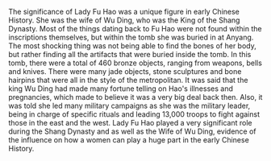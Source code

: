The significance of Lady Fu Hao was a unique figure in early Chinese History. She was the wife of Wu Ding, who was the King of the Shang Dynasty. Most of the things dating back to Fu Hao were not found within the inscriptions themselves, but within the tomb she was buried in at Anyang. The most shocking thing was not being able to find the bones of her body, but rather finding all the artifacts that were buried inside the tomb. In this tomb, there were a total of 460 bronze objects, ranging from weapons, bells and knives. There were many jade objects, stone sculptures and bone hairpins that were all in the style of the metropolitan. It was said that the king Wu Ding had made many fortune telling on Hao's illnesses and pregnancies, which made to believe it was a very big deal back then. Also, it was told she led many military campaigns as she was the military leader, being in charge of specific rituals and leading 13,000 troops to fight against those in the east and the west. Lady Fu Hao played a very significant role during the Shang Dynasty and as well as the Wife of Wu Ding, evidence of the influence on how a women can play a huge part in the early Chinese History.